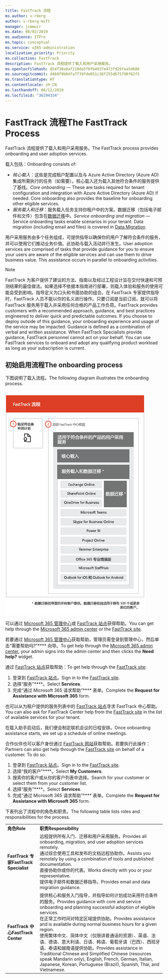 ```yaml
---
title: FastTrack 流程
ms.author: v-rberg
author: v-rberg-msft
manager: jimmuir
ms.date: 08/02/2019
ms.audience: ITPro
ms.topic: conceptual
ms.service: o365-administration
localization_priority: Priority
ms.collection: FastTrack
description: FastTrack 流程提供了载入和用户采用服务。
ms.openlocfilehash: 854f30a9af210da5f6fb4837e473fd29fea5d606
ms.sourcegitcommit: d469f9b0dfa7f39fde051c38f255d6f5790f62f5
ms.translationtype: HT
ms.contentlocale: zh-CN
ms.lasthandoff: 08/12/2019
ms.locfileid: "36294334"
---
```

# <a name="the-fasttrack-process"></a><span data-ttu-id="67cf5-103">FastTrack 流程</span><span class="sxs-lookup"><span data-stu-id="67cf5-103">The FastTrack Process</span></span>

<span data-ttu-id="67cf5-104">FastTrack 流程提供了载入和用户采用服务。</span><span class="sxs-lookup"><span data-stu-id="67cf5-104">The FastTrack process provides onboarding and user adoption services.</span></span> 
  
<span data-ttu-id="67cf5-105">载入包括：</span><span class="sxs-lookup"><span data-stu-id="67cf5-105">Onboarding consists of:</span></span>
  
- <span data-ttu-id="67cf5-p101">*核心载入*：这些是完成租户配置以及与 Azure Active Directory (Azure AD) 集成所需执行的任务（如需要）。核心载入还为载入其他符合条件的服务提供了基线。</span><span class="sxs-lookup"><span data-stu-id="67cf5-p101">*Core onboarding* — These are tasks required for tenant configuration and integration with Azure Active Directory (Azure AD) if needed. Core onboarding also provides the baseline for onboarding other eligible services.</span></span> 
- <span data-ttu-id="67cf5-p102">*服务载入和迁移*：服务载入任务支持你租户中的方案。数据迁移（包括电子邮件和文件）包含在[数据迁移](O365-data-migration.md)中。</span><span class="sxs-lookup"><span data-stu-id="67cf5-p102">*Service onboarding and migration* — Service onboarding tasks enable scenarios in your tenant. Data migration (including email and files) is covered in [Data Migration](O365-data-migration.md).</span></span> 
    
<span data-ttu-id="67cf5-p103">用户采用服务由多个任务组成，可提供指导以确保你的用户了解符合条件的服务，并可以使用它们推动业务价值。此协助与载入活动并行发生。</span><span class="sxs-lookup"><span data-stu-id="67cf5-p103">User adoption services are comprised of tasks that provide guidance for you to ensure your users are aware of the eligible services and can use them to drive business value. This assistance occurs in parallel to onboarding activities.</span></span>
  
> [!NOTE]
> <span data-ttu-id="67cf5-p104">FastTrack 为客户提供了建议的方法、指南以及经过工程设计旨在交付快速和可预测结果的最佳做法。如果选择不依据本指南进行部署，则载入体验和服务的使用可能会受到影响。指导定义为口头和书面协助的组合。在 FastTrack 专家提供指导时，FastTrack 人员不能以你的名义进行操作。只要订阅是当前订阅，就可以将 FastTrack 服务用于载入并采用任何合格的产品工作负荷。</span><span class="sxs-lookup"><span data-stu-id="67cf5-p104">FastTrack provides customers with a recommended approach, guidance, and best practices engineered to deliver quick and predictable outcomes. If you choose to deploy outside of this guidance, your onboarding experience and usage of the service may be impacted. Guidance is defined as a combination of verbal and written assistance. When FastTrack Specialists provide guidance, FastTrack personnel cannot act on your behalf. You can use FastTrack services to onboard and adopt any qualifying product workload as long as your subscription is current.</span></span> 
  
## <a name="the-onboarding-process"></a><span data-ttu-id="67cf5-117">初始启用流程</span><span class="sxs-lookup"><span data-stu-id="67cf5-117">The onboarding process</span></span>

<span data-ttu-id="67cf5-118">下图说明了载入流程。</span><span class="sxs-lookup"><span data-stu-id="67cf5-118">The following diagram illustrates the onboarding process.</span></span>
  
![使用载入权益的日程表](media/O365-Onboarding-Timeline.png)
  
<span data-ttu-id="67cf5-120">可以通过 [Microsoft 365 管理中心](https://go.microsoft.com/fwlink/?linkid=2032704)或 [FastTrack 站点](https://go.microsoft.com/fwlink/?linkid=780698)获得帮助。</span><span class="sxs-lookup"><span data-stu-id="67cf5-120">You can get help through the [Microsoft 365 admin center](https://go.microsoft.com/fwlink/?linkid=2032704) or the [FastTrack site](https://go.microsoft.com/fwlink/?linkid=780698).</span></span> 

<span data-ttu-id="67cf5-121">若要通过 [Microsoft 365 管理中心](https://go.microsoft.com/fwlink/?linkid=2032704)获取帮助，管理员需登录到管理中心，然后单击“需要帮助吗?”\*\*\*\* 向导。</span><span class="sxs-lookup"><span data-stu-id="67cf5-121">To get help through the [Microsoft 365 admin center](https://go.microsoft.com/fwlink/?linkid=2032704), your admin signs into the admin center and then clicks the **Need help?** widget.</span></span> 

<span data-ttu-id="67cf5-122">通过 [FastTrack 站点](https://go.microsoft.com/fwlink/?linkid=780698)获取帮助：</span><span class="sxs-lookup"><span data-stu-id="67cf5-122">To get help through the [FastTrack site](https://go.microsoft.com/fwlink/?linkid=780698):</span></span> 
1.  <span data-ttu-id="67cf5-123">登录到 [FastTrack 站点](https://go.microsoft.com/fwlink/?linkid=780698)。</span><span class="sxs-lookup"><span data-stu-id="67cf5-123">Sign in to the [FastTrack site](https://go.microsoft.com/fwlink/?linkid=780698).</span></span> 
2.  <span data-ttu-id="67cf5-124">选择“服务”\*\*\*\*。</span><span class="sxs-lookup"><span data-stu-id="67cf5-124">Select **Services**.</span></span>
3.  <span data-ttu-id="67cf5-125">完成“通过 Microsoft 365 请求帮助”\*\*\*\* 表单。</span><span class="sxs-lookup"><span data-stu-id="67cf5-125">Complete the **Request for Assistance with Microsoft 365** form.</span></span> 
  
 <span data-ttu-id="67cf5-126">也可以从为租户提供的服务列表中的 [FastTrack 站点](https://go.microsoft.com/fwlink/?linkid=780698)寻求 FastTrack 中心帮助。</span><span class="sxs-lookup"><span data-stu-id="67cf5-126">You can also ask for FastTrack Center help from the [FastTrack site](https://go.microsoft.com/fwlink/?linkid=780698) in the list of available services for your tenant.</span></span> 
    
 <span data-ttu-id="67cf5-127">在载入助手启动后，我们便会制定联机会议的日程安排。</span><span class="sxs-lookup"><span data-stu-id="67cf5-127">Once onboarding assistance starts, we set up a schedule of online meetings.</span></span>
    
<span data-ttu-id="67cf5-p105">合作伙伴也可以客户身份通过 [FastTrack 网站](https://go.microsoft.com/fwlink/?linkid=780698)获取帮助。若要执行此操作：</span><span class="sxs-lookup"><span data-stu-id="67cf5-p105">Partners can also get help through the [FastTrack site](https://go.microsoft.com/fwlink/?linkid=780698) on behalf of a customer. To do so:</span></span>
1.  <span data-ttu-id="67cf5-130">登录到 [FastTrack 站点](https://go.microsoft.com/fwlink/?linkid=780698)。</span><span class="sxs-lookup"><span data-stu-id="67cf5-130">Sign in to the [FastTrack site](https://go.microsoft.com/fwlink/?linkid=780698).</span></span> 
2.  <span data-ttu-id="67cf5-131">选择“我的客户”\*\*\*\*。</span><span class="sxs-lookup"><span data-stu-id="67cf5-131">Select **My Customers**.</span></span>
3.  <span data-ttu-id="67cf5-132">搜索你的客户或从你的客户列表中选择。</span><span class="sxs-lookup"><span data-stu-id="67cf5-132">Search for your customer or select them from your customer list.</span></span>
4.  <span data-ttu-id="67cf5-133">选择“服务”\*\*\*\*。</span><span class="sxs-lookup"><span data-stu-id="67cf5-133">Select **Services**.</span></span>
5.  <span data-ttu-id="67cf5-134">完成“通过 Microsoft 365 请求帮助”\*\*\*\* 表单。</span><span class="sxs-lookup"><span data-stu-id="67cf5-134">Complete the **Request for Assistance with Microsoft 365** form.</span></span> 

<span data-ttu-id="67cf5-135">下表列出了流程中的角色和职责。</span><span class="sxs-lookup"><span data-stu-id="67cf5-135">The following table lists roles and responsibilities for the process.</span></span>
    
|||
|:-----|:-----|
|<span data-ttu-id="67cf5-136">**角色**</span><span class="sxs-lookup"><span data-stu-id="67cf5-136">**Role**</span></span> <br/> |<span data-ttu-id="67cf5-137">**职责**</span><span class="sxs-lookup"><span data-stu-id="67cf5-137">**Responsibility**</span></span> <br/> |
|<span data-ttu-id="67cf5-138">**FastTrack 专家**</span><span class="sxs-lookup"><span data-stu-id="67cf5-138">**FastTrack Specialist**</span></span> <br/> |<span data-ttu-id="67cf5-139">远程提供所有入门、迁移和用户采用服务。</span><span class="sxs-lookup"><span data-stu-id="67cf5-139">Provides all onboarding, migration, and user adoption services remotely.</span></span>  <br/> <span data-ttu-id="67cf5-140">通过综合使用工具和发布的文档远程协助你。</span><span class="sxs-lookup"><span data-stu-id="67cf5-140">Assists you remotely by using a combination of tools and published documentation.</span></span> <br/> <span data-ttu-id="67cf5-141">直接协助你或你的代表。</span><span class="sxs-lookup"><span data-stu-id="67cf5-141">Works directly with you or your representative.</span></span> <br/> <span data-ttu-id="67cf5-142">提供电子邮件和数据迁移指导。</span><span class="sxs-lookup"><span data-stu-id="67cf5-142">Provides email and data migration guidance.</span></span>|
|<span data-ttu-id="67cf5-143">**FastTrack 中心**</span><span class="sxs-lookup"><span data-stu-id="67cf5-143">**FastTrack Center**</span></span>  <br/> |<span data-ttu-id="67cf5-144">提供核心和服务入门指导，并指导如何计划成功采用符合条件的服务。</span><span class="sxs-lookup"><span data-stu-id="67cf5-144">Provides guidance with core and service onboarding and planning successful adoption of eligible services.</span></span>  <br/> <span data-ttu-id="67cf5-145">在正常工作时间对特定区域提供协助。</span><span class="sxs-lookup"><span data-stu-id="67cf5-145">Provides assistance and is available during normal business hours for a given region.</span></span> <br/> <span data-ttu-id="67cf5-146">使用繁体中文、简体中文（仅限讲普通话的资源）、英语、法语、德语、意大利语、日语、韩语、葡萄牙语（巴西）、西班牙语、泰语和越南语提供协助。</span><span class="sxs-lookup"><span data-stu-id="67cf5-146">Provides assistance in Traditional Chinese and Simplified Chinese (resources speak Mandarin only), English, French, German, Italian, Japanese, Korean, Portuguese (Brazil), Spanish, Thai, and Vietnamese.</span></span>|


  

